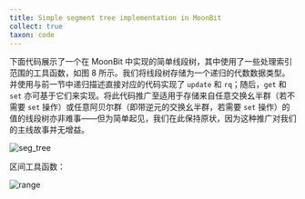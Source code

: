 ```yaml
---
title: Simple segment tree implementation in MoonBit
collect: true
taxon: code
---
```


下面代码展示了一个在 MoonBit 中实现的简单线段树，其中使用了一些处理索引范围的工具函数，如图 8 所示。我们将线段树存储为一个递归的代数数据类型。
并使用与前一节中递归描述直接对应的代码实现了 `update` 和 `rq`；随后，`get` 和 `set` 亦可基于它们来实现。将此代码推广至适用于存储来自任意交换幺半群（若不需要 `set` 操作）或任意阿贝尔群（即带逆元的交换幺半群，若需要 `set` 操作）的值的线段树亦非难事——但为简单起见，我们在此保持原状，因为这种推广对我们的主线故事并无增益。

![seg_tree](moonbit/src//fenwick/segment_tree.mbt:#include)

区间工具函数：

![range](moonbit/src//fenwick/range.mbt:#include)
